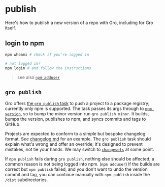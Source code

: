 # publish

Here's how to publish a new version of a repo with Gro, including for Gro itself.

## login to npm

```bash
npm whoami # check if you're logged in

# not logged in?
npm login # and follow the instructions
```

> see also [`npm adduser`](https://docs.npmjs.com/cli/v6/commands/npm-adduser)

## `gro publish`

Gro offers [the `gro publish` task](https://github.com/feltjs/gro/blob/main/src/publish.task.ts)
to push a project to a package registry;
currently only npm is supported.
The task passes its args through to
[`npm version`](https://docs.npmjs.com/cli/v6/commands/npm-version),
so to bump the minor version run `gro publish minor`.
It builds, bumps the version, publishes to npm, and syncs commits and tags to GitHub.

Projects are expected to conform to a simple but bespoke changelog format.
See [changelog.md](/changelog.md) for an example.
The `gro publish` task should explain what's wrong and offer an override;
it's designed to prevent mistakes, not tie your hands.
We may switch to [`changesets`](https://github.com/changesets/changesets) at some point.

If `npm publish` fails during `gro publish`, nothing else should be affected;
a common reason is not being logged into npm. (`npm adduser`)
If the builds are correct but `npm publish` failed,
and you don't want to undo the version commit and tag,
you can continue manually with `npm publish` inside
the `/dist` subdirectories.
